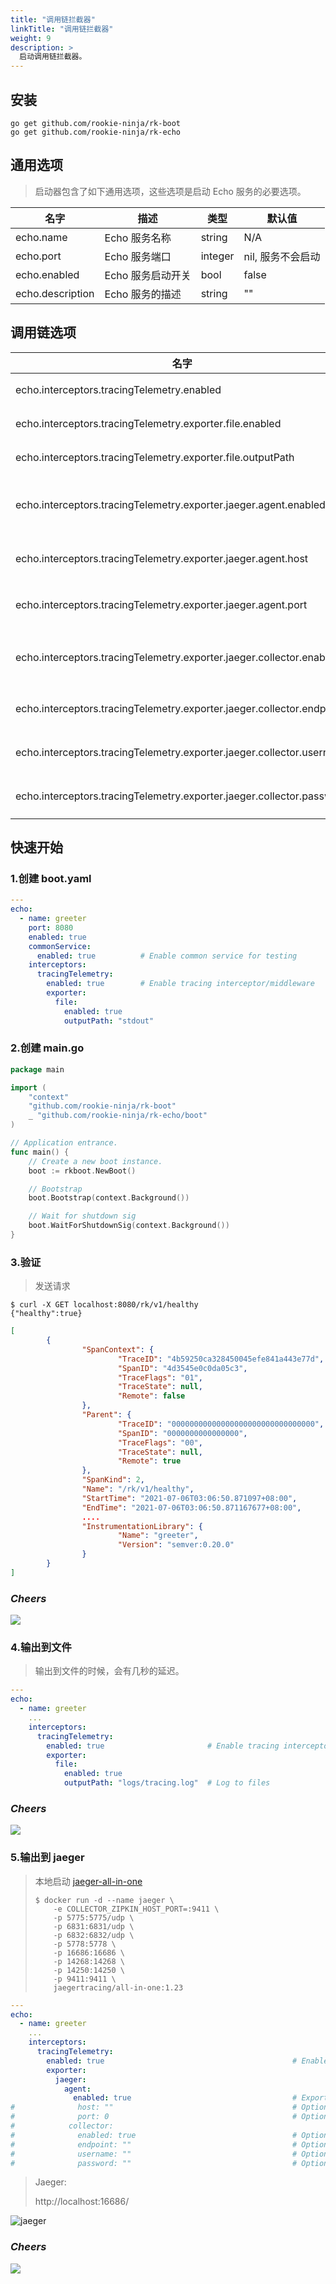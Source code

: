 ```yaml
---
title: "调用链拦截器"
linkTitle: "调用链拦截器"
weight: 9
description: >
  启动调用链拦截器。
---
```


## 安装
```shell script
go get github.com/rookie-ninja/rk-boot
go get github.com/rookie-ninja/rk-echo
```

## 通用选项
> 启动器包含了如下通用选项，这些选项是启动 Echo 服务的必要选项。

| 名字 | 描述 | 类型 | 默认值 |
| ------ | ------ | ------ | ------ |
| echo.name | Echo 服务名称 | string | N/A |
| echo.port | Echo 服务端口 | integer | nil, 服务不会启动 |
| echo.enabled | Echo 服务启动开关 | bool | false |
| echo.description | Echo 服务的描述 | string | "" |

## 调用链选项
| 名字 | 描述 | 类型 | 默认值 |
| ------ | ------ | ------ | ------ |
| echo.interceptors.tracingTelemetry.enabled | 启动调用链拦截器 | boolean | false |
| echo.interceptors.tracingTelemetry.exporter.file.enabled | 启动文件输出| boolean | false |
| echo.interceptors.tracingTelemetry.exporter.file.outputPath | 输出文件路径 | string | stdout |
| echo.interceptors.tracingTelemetry.exporter.jaeger.agent.enabled | jaeger agent 作为数据输出 | boolean | false |
| echo.interceptors.tracingTelemetry.exporter.jaeger.agent.host | jaeger agent 地址 | string | localhost |
| echo.interceptors.tracingTelemetry.exporter.jaeger.agent.port | jaeger agent 端口 | int | 6831 |
| echo.interceptors.tracingTelemetry.exporter.jaeger.collector.enabled | jaeger collector 作为数据输出 | boolean | false |
| echo.interceptors.tracingTelemetry.exporter.jaeger.collector.endpoint | jaeger collector 地址 | string | http://localhost:16368/api/trace |
| echo.interceptors.tracingTelemetry.exporter.jaeger.collector.username | jaeger collector 用户名 | string | "" |
| echo.interceptors.tracingTelemetry.exporter.jaeger.collector.password | jaeger collector 密码 | string | "" |

## 快速开始
### 1.创建 boot.yaml
```yaml
---
echo:
  - name: greeter
    port: 8080
    enabled: true
    commonService:
      enabled: true          # Enable common service for testing
    interceptors:
      tracingTelemetry:
        enabled: true        # Enable tracing interceptor/middleware
        exporter:
          file:
            enabled: true
            outputPath: "stdout"
```

### 2.创建 main.go
```go
package main

import (
	"context"
	"github.com/rookie-ninja/rk-boot"
	_ "github.com/rookie-ninja/rk-echo/boot"
)

// Application entrance.
func main() {
	// Create a new boot instance.
	boot := rkboot.NewBoot()

	// Bootstrap
	boot.Bootstrap(context.Background())

	// Wait for shutdown sig
	boot.WaitForShutdownSig(context.Background())
}
```

### 3.验证
> 发送请求

```shell script
$ curl -X GET localhost:8080/rk/v1/healthy
{"healthy":true}
```

```json
[
        {
                "SpanContext": {
                        "TraceID": "4b59250ca328450045efe841a443e77d",
                        "SpanID": "4d3545e0c0da05c3",
                        "TraceFlags": "01",
                        "TraceState": null,
                        "Remote": false
                },
                "Parent": {
                        "TraceID": "00000000000000000000000000000000",
                        "SpanID": "0000000000000000",
                        "TraceFlags": "00",
                        "TraceState": null,
                        "Remote": true
                },
                "SpanKind": 2,
                "Name": "/rk/v1/healthy",
                "StartTime": "2021-07-06T03:06:50.871097+08:00",
                "EndTime": "2021-07-06T03:06:50.871167677+08:00",
                ....
                "InstrumentationLibrary": {
                        "Name": "greeter",
                        "Version": "semver:0.20.0"
                }
        }
]
```

### _**Cheers**_
![](/bootstrapper/user-guide/cheers.png)

### 4.输出到文件
> 输出到文件的时候，会有几秒的延迟。

```yaml
---
echo:
  - name: greeter
    ...
    interceptors:
      tracingTelemetry:
        enabled: true                       # Enable tracing interceptor/middleware
        exporter:
          file:
            enabled: true
            outputPath: "logs/tracing.log"  # Log to files
```

### _**Cheers**_
![](/bootstrapper/user-guide/cheers.png)

### 5.输出到 jaeger

> 本地启动 [jaeger-all-in-one](https://www.jaegertracing.io/docs/1.23/getting-started/)
> ```shell script
> $ docker run -d --name jaeger \
>     -e COLLECTOR_ZIPKIN_HOST_PORT=:9411 \
>     -p 5775:5775/udp \
>     -p 6831:6831/udp \
>     -p 6832:6832/udp \
>     -p 5778:5778 \
>     -p 16686:16686 \
>     -p 14268:14268 \
>     -p 14250:14250 \
>     -p 9411:9411 \
>     jaegertracing/all-in-one:1.23
> ```

```yaml
---
echo:
  - name: greeter
    ...
    interceptors:
      tracingTelemetry:
        enabled: true                                          # Enable tracing interceptor/middleware
        exporter:
          jaeger:
            agent:
              enabled: true                                    # Export to jaeger agent
#              host: ""                                        # Optional, default: localhost
#              port: 0                                         # Optional, default: 6831
#            collector:
#              enabled: true                                   # Optional, default: false
#              endpoint: ""                                    # Optional, default: http://localhost:14268/api/traces
#              username: ""                                    # Optional, default: ""
#              password: ""                                    # Optional, default: ""
```

> Jaeger:
> 
> http://localhost:16686/

![jaeger](/bootstrapper/user-guide/echo-golang/basic/echo-jaeger-inter.png)

### _**Cheers**_
![](/bootstrapper/user-guide/cheers.png)